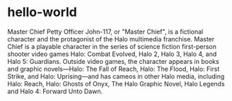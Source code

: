 # hello-world
Master Chief Petty Officer John-117, or "Master Chief", is a fictional character and the protagonist of the Halo multimedia franchise. Master Chief is a playable character in the series of science fiction first-person shooter video games Halo: Combat Evolved, Halo 2, Halo 3, Halo 4, and Halo 5: Guardians. Outside video games, the character appears in books and graphic novels—Halo: The Fall of Reach, Halo: The Flood, Halo: First Strike, and Halo: Uprising—and has cameos in other Halo media, including Halo: Reach, Halo: Ghosts of Onyx, The Halo Graphic Novel, Halo Legends and Halo 4: Forward Unto Dawn.
